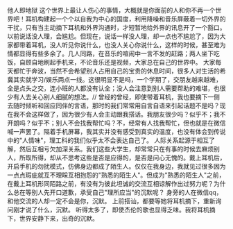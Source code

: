 
他人即地狱
这个世界上最让人伤心的事情，大概就是你面前的人和你不再一个世界吧！耳机构建起一个个以自我为中心的国度，利用降噪和音乐屏蔽着一切外界的干扰，只有当主动摘下耳机和外界沟通时，才短暂地给外界的讯息开了一个豁口。
以前说话没人理，会尴尬。但现在，说话一样没人理，却一点也不尴尬了，因为大家都带着耳机，没人听见你说什么，也没人关心你说什么，这样的时候，甚至难为情都显得有些多余了。几人同路，在音乐的喧闹中一言不发的赶路；两人坐下吃饭，自顾自地刷起手机来，不论音乐还是视频，大家总在自己的世界中。
大家每天都忙于奔波，当然不会希望别人占用自己的宝贵的休息时间，很多人对生活的希冀其实就学习/娱乐两点一线。这很明显不是吗，一个学期了，交朋友越来越难，全是点头之交，连小班的人都没有认全；没人会注意到别人需要帮助的难堪，也很少有人去关心别人细腻的想法。//
曾经的曾经，即使带着耳机，我也要摘下一侧去随时倾听和回应同伴的言语，那时的我们常常用自言自语来引起话题不是吗？现在我不会这样做了，因为很少有人会主动跟我搭话。我朋友很少吗？似乎不；我不开朗吗？似乎不；别人不会找我帮忙吗？不，经常有人找我帮忙，但也就是在微信喊一声罢了。隔着手机屏幕，我其实并没有感受到真实的温度，也没有体会到传说中的"人情味"，理工科的我们似乎太不会表达自己了。
人际关系起源于相互了解，然后互相亏欠加深关系。我们这些大学生，却常常只在有事的时候去麻烦别人，所取所得，却从不思考这些是否是应得的，是否是问心无愧的。戴上耳机后，开启手机的勿扰模式，仿佛身边都成了陌生人。仅仅在我身边，我就见过很多因为一点点瑕疵就互不理睬互相抱怨的"熟悉的陌生人"。但成为"熟悉的陌生人"之前，在戴上耳机形同陌路之前，有没有为彼此坦诚的交流互相谅解作出过努力呢？为什么总在等别人先开口道歉，承受自己"理所应当"的沉默呢？
身旁的人在微信qq，和他交流的人却一定不会是你，沉默。
上前搭讪，都要等她将耳机摘下，重新询问刚才说了什么，沉默。
听得太多了，即使杰伦的歌也显得乏味。我将耳机摘下，世界安静下来，出奇的沉默。











